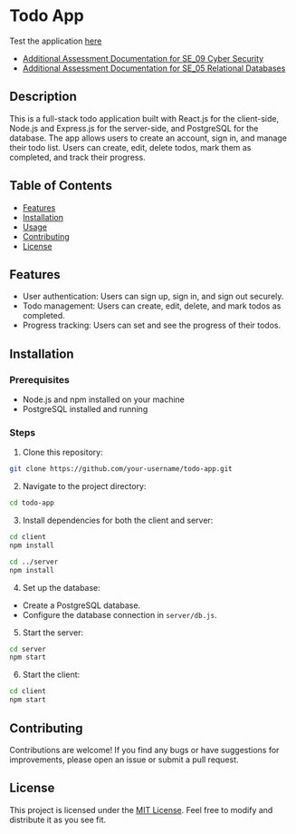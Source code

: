 # Todo App
Test the application [here](https://todo-app-client-war1y.kinsta.app/)
- [Additional Assessment Documentation for SE_09 Cyber Security](https://www.notion.so/SE_09-Cyber-Security-075b690403844bd39f59b62b244fd848?pvs=4)
- [Additional Assessment Documentation for SE_05 Relational Databases](https://www.notion.so/SE_05-Relational-Databases_HandIn-98a116b02d2d409d98ad681f61b224a3?pvs=4)

## Description

This is a full-stack todo application built with React.js for the client-side, Node.js and Express.js for the server-side, and PostgreSQL for the database. The app allows users to create an account, sign in, and manage their todo list. Users can create, edit, delete todos, mark them as completed, and track their progress.

## Table of Contents

- [Features](#features)
- [Installation](#installation)
- [Usage](#usage)
- [Contributing](#contributing)
- [License](#license)

## Features

- User authentication: Users can sign up, sign in, and sign out securely.
- Todo management: Users can create, edit, delete, and mark todos as completed.
- Progress tracking: Users can set and see the progress of their todos.

## Installation

### Prerequisites

- Node.js and npm installed on your machine
- PostgreSQL installed and running

### Steps

1. Clone this repository:

```bash
git clone https://github.com/your-username/todo-app.git
```
2. Navigate to the project directory:

```bash
cd todo-app
```
3. Install dependencies for both the client and server:

```bash
cd client
npm install

cd ../server
npm install
```
4. Set up the database:
- Create a PostgreSQL database.
- Configure the database connection in `server/db.js`.

5. Start the server:

```bash
cd server
npm start
```
6. Start the client:

```bash
cd client
npm start
```
## Contributing

Contributions are welcome! If you find any bugs or have suggestions for improvements, please open an issue or submit a pull request.

## License

This project is licensed under the [MIT License](LICENSE). Feel free to modify and distribute it as you see fit.

